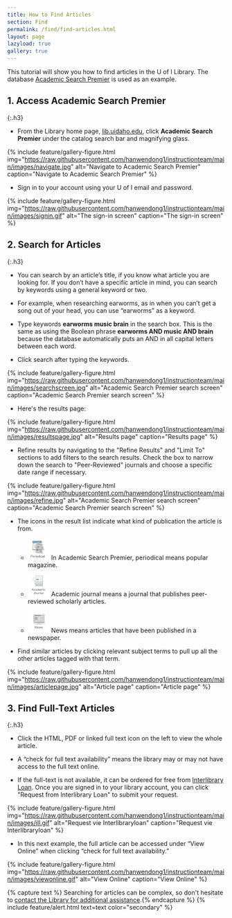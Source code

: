```yaml
---
title: How to Find Articles
section: Find
permalink: /find/find-articles.html
layout: page
lazyload: true
gallery: true
---
```


This tutorial will show you how to find articles in the U of I Library. The database [Academic Search Premier](https://uidaho.idm.oclc.org/login?url=https://search.ebscohost.com/login.asp?profile=ehost&defaultdb=aph&defaultdb=f5h&defaultdb=ufh) is used as an example.

## 1. Access Academic Search Premier
{:.h3}

- From the Library home page, [lib.uidaho.edu](https://lib.uidaho.edu), click **Academic Search Premier** under the catalog search bar and magnifying glass.

{% include feature/gallery-figure.html img="https://raw.githubusercontent.com/hanwendong1/instructionteam/main/images/navigate.jpg" alt="Navigate to Academic Search Premier" caption="Navigate to Academic Search Premier" %}

- Sign in to your account using your U of I email and password.

{% include feature/gallery-figure.html img="https://raw.githubusercontent.com/hanwendong1/instructionteam/main/images/signin.gif" alt="The sign-in screen" caption="The sign-in screen" %}

## 2. Search for Articles
{:.h3}

- You can search by an article’s title, if you know what article you are looking for. If you don’t have a specific article in mind, you can search by keywords using a general keyword or two.

- For example, when researching earworms, as in when you can’t get a song out of your head, you can use “earworms” as a keyword.

- Type keywords **earworms music brain** in the search box. This is the same as using the Boolean phrase **earworms AND music AND brain** because the database automatically puts an AND in all capital letters between each word. 

- Click search after typing the keywords.

{% include feature/gallery-figure.html img="https://raw.githubusercontent.com/hanwendong1/instructionteam/main/images/searchscreen.jpg" alt="Academic Search Premier search screen" caption="Academic Search Premier search screen" %}

- Here's the results page:

{% include feature/gallery-figure.html img="https://raw.githubusercontent.com/hanwendong1/instructionteam/main/images/resultspage.jpg" alt="Results page" caption="Results page" %}

- Refine results by navigating to the "Refine Results" and "Limit To" sections to add filters to the search results. Check the box to narrow down the search to "Peer-Reviewed" journals and choose a specific date range if necessary.

{% include feature/gallery-figure.html img="https://raw.githubusercontent.com/hanwendong1/instructionteam/main/images/refine.jpg" alt="Academic Search Premier search screen" caption="Academic Search Premier search screen" %}

- The icons in the result list indicate what kind of publication the article is from. 

  - <img src="https://raw.githubusercontent.com/hanwendong1/instructionteam/main/images/periodical.jpg" alt="Periodical" width="50" height="50" /> In Academic Search Premier, periodical means popular magazine. 

  - <img src="https://raw.githubusercontent.com/hanwendong1/instructionteam/main/images/academicjournal.jpg" alt="Academic journal" width="50" height="50" /> Academic journal means a journal that publishes peer-reviewed scholarly articles.

  - <img src="https://raw.githubusercontent.com/hanwendong1/instructionteam/main/images/news.jpg" alt="News" width="50" height="50" /> News means articles that have been published in a newspaper.

- Find similar articles by clicking relevant subject terms to pull up all the other articles tagged with that term.

{% include feature/gallery-figure.html img="https://raw.githubusercontent.com/hanwendong1/instructionteam/main/images/articlepage.jpg" alt="Article page" caption="Article page" %}

## 3. Find Full-Text Articles
{:.h3}

- Click the HTML, PDF or linked full text icon on the left to view the whole article.

- A “check for full text availability” means the library may or may not have access to the full text online. 

- If the full-text is not available, it can be ordered for free from [Interlibrary Loan](https://www.lib.uidaho.edu/services/ill/). Once you are signed in to your library account, you can click "Request from Interlibrary Loan" to submit your request.

{% include feature/gallery-figure.html img="https://raw.githubusercontent.com/hanwendong1/instructionteam/main/images/ill.gif" alt="Request vie Interlibraryloan" caption="Request vie Interlibraryloan" %}

- In this next example, the full article can be accessed under “View Online” when clicking “check for full text availability.”

{% include feature/gallery-figure.html img="https://raw.githubusercontent.com/hanwendong1/instructionteam/main/images/viewonline.gif" alt="View Online" caption="View Online" %}

{% capture text %}
Searching for articles can be complex, so don't hesitate to [contact the Library for additional assistance](https://www.lib.uidaho.edu/help/).{% endcapture %}
{% include feature/alert.html text=text color="secondary" %}
